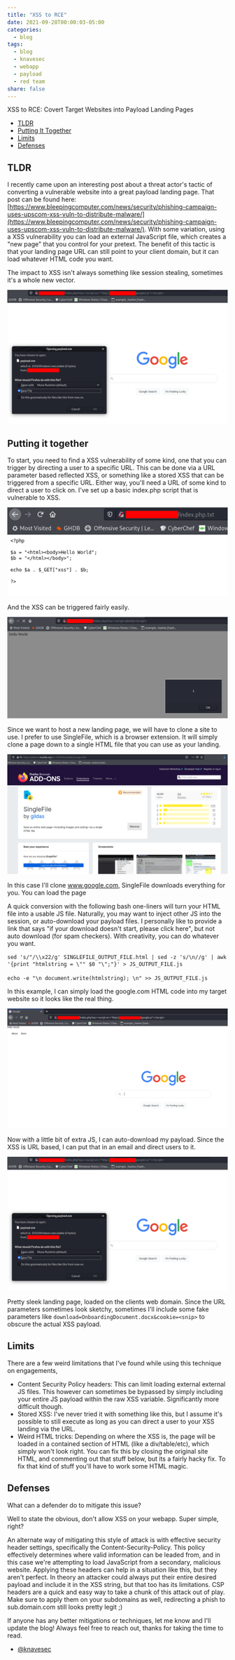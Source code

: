 ```yaml
---
title: "XSS to RCE"
date: 2021-09-28T00:00:03-05:00
categories:
  - blog
tags:
  - blog
  - knavesec
  - webapp
  - payload
  - red team
share: false
---
```


XSS to RCE: Covert Target Websites into Payload Landing Pages

- [TLDR](#tldr)
- [Putting It Together](#putting-it-together)
- [Limits](#limits)
- [Defenses](#defenses)


## TLDR

I recently came upon an interesting post about a threat actor's tactic of converting a vulnerable website into a great payload landing page. That post can be found here: [https://www.bleepingcomputer.com/news/security/phishing-campaign-uses-upscom-xss-vuln-to-distribute-malware/](https://www.bleepingcomputer.com/news/security/phishing-campaign-uses-upscom-xss-vuln-to-distribute-malware/). With some variation, using a XSS vulnerability you can load an external JavaScript file, which creates a "new page" that you control for your pretext. The benefit of this tactic is that your landing page URL can still point to your client domain, but it can load whatever HTML code you want.

The impact to XSS isn't always something like session stealing, sometimes it's a whole new vector.  

![google2](https://raw.githubusercontent.com/whynotsecurity/whynotsecurity.github.io/master/assests/images/xss2rce/google2.png)


## Putting it together

To start, you need to find a XSS vulnerability of some kind, one that you can trigger by directing a user to a specific URL. This can be done via a URL parameter based reflected XSS, or something like a stored XSS that can be triggered from a specific URL. Either way, you'll need a URL of some kind to direct a user to click on. I've set up a basic index.php script that is vulnerable to XSS.

![phpfile](https://raw.githubusercontent.com/whynotsecurity/whynotsecurity.github.io/master/assests/images/xss2rce/phpfile.png)

And the XSS can be triggered fairly easily.

![xssexample](https://raw.githubusercontent.com/whynotsecurity/whynotsecurity.github.io/master/assests/images/xss2rce/xssexample.png)

Since we want to host a new landing page, we will have to clone a site to use. I prefer to use SingleFile, which is a browser extension. It will simply clone a page down to a single HTML file that you can use as your landing.

![singlefile](https://raw.githubusercontent.com/whynotsecurity/whynotsecurity.github.io/master/assests/images/xss2rce/singlefile.png)

In this case I'll clone www.google.com, SingleFile downloads everything for you. You can load the page

A quick conversion with the following bash one-liners will turn your HTML file into a usable JS file. Naturally, you may want to inject other JS into the session, or auto-download your payload files. I personally like to provide a link that says "if your download doesn't start, please click here", but not auto download (for spam checkers). With creativity, you can do whatever you want.

```
sed 's/"/\\x22/g' SINGLEFILE_OUTPUT_FILE.html | sed -z 's/\n//g' | awk '{print "htmlstring = \"" $0 "\";"}' > JS_OUTPUT_FILE.js

echo -e "\n document.write(htmlstring); \n" >> JS_OUTPUT_FILE.js
```

In this example, I can simply load the google.com HTML code into my target website so it looks like the real thing.

![google1](https://raw.githubusercontent.com/whynotsecurity/whynotsecurity.github.io/master/assests/images/xss2rce/google1.png)

Now with a little bit of extra JS, I can auto-download my payload. Since the XSS is URL based, I can put that in an email and direct users to it.

![google2](https://raw.githubusercontent.com/whynotsecurity/whynotsecurity.github.io/master/assests/images/xss2rce/google2.png)

Pretty sleek landing page, loaded on the clients web domain. Since the URL parameters sometimes look sketchy, sometimes I'll include some fake parameters like `download=OnboardingDocument.docx&cookie=<snip>` to obscure the actual XSS payload.


## Limits

There are a few weird limitations that I've found while using this technique on engagements,

- Content Security Policy headers: This can limit loading external external JS files. This however can sometimes be bypassed by simply including your entire JS payload within the raw XSS variable. Significantly more difficult though.
- Stored XSS: I've never tried it with something like this, but I assume it's possible to still execute as long as you can direct a user to your XSS landing via the URL.
- Weird HTML tricks: Depending on where the XSS is, the page will be loaded in a contained section of HTML (like a div/table/etc), which simply won't look right. You can fix this by closing the original site HTML, and commenting out that stuff below, but its a fairly hacky fix. To fix that kind of stuff you'll have to work some HTML magic.


## Defenses

What can a defender do to mitigate this issue?

Well to state the obvious, don't allow XSS on your webapp. Super simple, right?

An alternate way of mitigating this style of attack is with effective security header settings, specifically the Content-Security-Policy. This policy effectively determines where valid information can be leaded from, and in this case we're attempting to load JavaScript from a secondary, malicious website. Applying these headers can help in a situation like this, but they aren't perfect. In theory an attacker could always put their entire desired payload and include it in the XSS string, but that too has its limitations. CSP headers are a quick and easy way to take a chunk of this attack out of play. Make sure to apply them on your subdomains as well, redirecting a phish to sub.domain.com still looks pretty legit ;)




If anyone has any better mitigations or techniques, let me know and I'll update the blog! Always feel free to reach out, thanks for taking the time to read.

- [@knavesec](https://twitter.com/knavesec)
